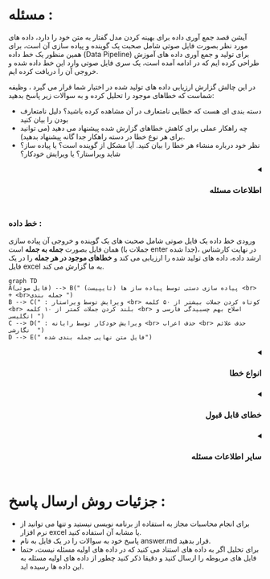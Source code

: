 # مسئله : 

آیشن قصد جمع آوری داده برای بهینه کردن مدل گفتار به متن خود را دارد، داده های مورد نظر بصورت فایل صوتی شامل صحبت یک گوینده و پیاده سازی آن است، برای همین منظور یک خط داده (Data Pipeline) برای تولید و جمع آوری داده های آموزش طراحی کرده ایم که در ادامه آمده است، یک سری فایل صوتی وارد این خط داده شده و خروجی آن را دریافت کرده ایم. 

در این چالش  گزارش ارزیابی داده های تولید شده در اختیار شما قرار می گیرد ، وظیفه شماست که خطاهای موجود را تحلیل کرده و به سوالات زیر پاسخ بدهید: 
- دسته بندی ای هست که خطایی نامتعارف در آن مشاهده کرده باشید؟ دلیل نامتعارف بودن را بیان کنید
- چه راهکار عملی برای کاهش خطاهای گزارش شده پیشنهاد می دهید (می توانید برای هر نوع خطا در دسته راهکار جدا گانه پیشنهاد بدهید).
- نظر خود درباره منشاء هر خطا را بیان کنید. آیا مشکل از گوینده است؟ یا پیاده ساز؟ شاید ویراستار؟‌ یا ویرایش خودکار؟ 


<details dir="rtl" >
    <summary> <h3>اطلاعات مسئله<h3></summary>
  

- راهکار شما می تواند خروجی فعلی خط داده را بهبود بخشد یا خط داده را برای استفاده های آینده بهبود بدهد.
- راهکار شما می تواند هر یک از مراحل خط داده را تغییر دهد. 
- صوت ها انواع مختلفی دارند که ما به آن دسته می گوییم، دسته الف، ب ، ج و ...
- مقداری از خطا در هر دسته قابل قبول است و نیازی به کاهش آن نیست، مقدار قابل قبول خطا به شما داده خواهد شد.  
- اگر اطلاعات مسئله برای پاسخ به سوالی کافی نیست، بیان کنید که اگر چه اطلاعات دیگری در اختیار داشتید در چه زمینه ای می توانستید اظهار نظر دقیق تری کنید.
- فایل ارزیابی ها با اسم 20220110_DataBatch_CPTest در همین مخزن (repo) قرار دارد. 

</details>
      
### خط داده :‌
      
ورودی خط داده یک فایل صوتی شامل صحبت های یک گوینده و خروجی آن پیاده سازی همان فایل بصورت **جمله به جمله** است (جملات با enter  جدا شده)، در نهایت کارشناس 
ارشد داده، داده های تولید شده را ارزیابی می کند و **خطاهای موجود در هر جمله** را در یک فایل excel به ما گزارش می کند.

```mermaid
graph TD
A(فایل صوتی) --> B(" پیاده سازی دستی توسط پیاده ساز ها (تایپیست) <br> + <br>جمله بندی ")
B --> C(" : ویرایش توسط ویراستار <br> کوتاه کردن جملات بیشتر از ۵۰ کلمه <br> بلند کردن جملات کمتر از ۱۰ کلمه <br> اصلاح بهم چسبیدگی فارسی و انگلیسی ")
C --> D(" : ویرایش خودکار توسط رایانه <br> حذف اعراب <br> حذف علائم نگارشی  ")
D --> E(" فایل متن نهایی جمله بندی شده")
```
      

<details dir="rtl" >
    <summary> <h3>انواع خطا<h3></summary>  
      

1. خطای علائم نگارشی  ( جمله حاوی علائم نگارشی است، علائم نگارشی مثل !،«،} و هر کاراکتر که در الفبای فارسی نیست )
2. خطای اعراب ( جمله حاوی اعراب است مثل  ُ ، ً ، ّ ) 
3. خطای پیاده سازی اشتباه ( جمله حاوی کلمه ای است که در صوت اصلی نیست )
4. خطای بیشتر از ۵۰ کلمه ( جمله بیشتر از ۵۰ کلمه دارد )
5. خطای کمتر از ۱۰ کلمه ( جمله کمتر از ۱۰ کلمه دارد )
6. خطای اعداد به رقم ( جمله حاوی اعدادی است که به رقم نوشته شده اند، مثلا « ارتفاع آب سد ۱۲۰ متر است » در حالی که جمله صحیح باید بصورت «ارتفاع آب سد صد و 
بیست متر است » باشد)
7. خطای کلمات دخیل ( ما از پیاده ساز ها خواسته ایم تا کلمات دخیل را در پیاده سازی خود مشخص کنند، کلمات دخیل کلماتی هستند که ریشه فارسی ندارند اما در بعضی 
از حوزه های تخصصی در زبان فارسی استفاده می شوند، مثلا کلمه اپلیکشین یک کلمه دخیل است)

</details>
      
<details dir="rtl" >
    <summary> <h3>خطای قابل قبول<h3></summary> 



| خطای علائم نگارشی	| خطای اعراب |	خطای پیاده سازی اشتباه	| خطای بیشتر از ۵۰ کلمه |	خطای کمتر از ۱۰ کلمه	| خطای اعداد به رقم |	خطای کلمات دخیل |
| -------------	| ---------- |	-----------------------	| --------------------- |	---------------------	| ----------------- |	--------------- |
| 0%	| 0% |	10%	| 0% |	0%	| 3% |	10% |

</details>

<details dir="rtl" >
    <summary> <h3>سایر اطلاعات مسئله<h3></summary>

1. با صرف هزینه بیشتر می توان پیاده ساز های بهتری استخدام کنیم که احتمالا خطای پیاده سازی اشتباه آنها کمتر است. 
2. درحال حاضر صوت هر دسته را یک نفر پیاده سازی کرده است اما می توانیم هر دسته را به چند نفر برای پیاده سازی بدهیم.
3. پیاده سازی را چند ویراستار می توانند ویراستاری کنند، مثلا ابتدا ویراستار الف متن را ویرایش کند و بعد به ویراستار ب بدهد تا او هم ویراستاری کند.
4. خطای کلمات دخیل کمی عجیب است! چون یک پیاده سازی ممکن است کلمه ای را دخیل بداند و دیگری نداند، عجیب تر اینکه کارشناس ارشد داد هم دستورالعمل مشخصی برای تشخیص این کلمات ندارد که در اختیار پیاده سازی بگذارد و سلیقه ای اینکار را انجام می دهد، ولی خب چون فرد با تجربه ای است ما به سلیقه او اعتماد می کنیم!
5. هیچ پیاده ساز و هیچ ویراستاری بدون خطا نیست.
6. در هر دسته مطلوب است حداقل ۱۰۰ داده داشته بشیم.
7. می توانیم از برنامه نویسی یا سایر راهکار های ماشینی برای کاهش خطا استفاده کنیم.

</details>

# جزئیات روش ارسال پاسخ :‌ 
- برای انجام محاسبات مجاز به استفاده از برنامه نویسی نیستید و تنها می توانید از نرم افزار excel یا مشابه آن استفاده کنید.
- پاسخ خود به سوالات را در یک فایل به نام answer.md قرار بدهید.
- برای تحلیل اگر به داده های استناد می کنید که در داده های اولیه مسئله نیست، حتما فایل های مربوطه را ارسال کنید و دقیقا ذکر کنید چطور از داده های اولیه مسئله به این داده ها رسیده اید.

